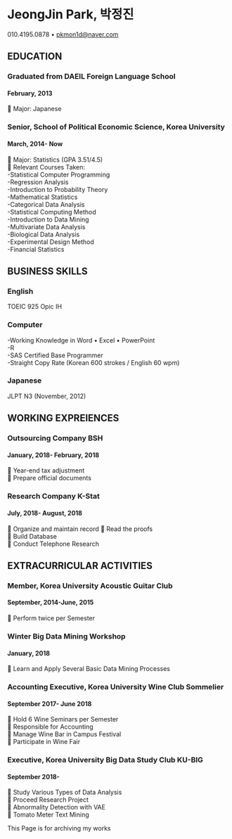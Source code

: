 # JeongJin Park, 박정진  
010.4195.0878 • pkmon1d@naver.com  


## EDUCATION  
### Graduated from DAEIL Foreign Language School  
#### February, 2013  
 Major: Japanese  


### Senior, School of Political Economic Science, Korea University  
#### March, 2014-	Now  
 Major: Statistics (GPA 3.51/4.5)  
 Relevant Courses Taken:  
  -Statistical Computer Programming  
  -Regression Analysis  
  -Introduction to Probability Theory  
  -Mathematical Statistics  
  -Categorical Data Analysis  
  -Statistical Computing Method    
  -Introduction to Data Mining  
  -Multivariate Data Analysis  
  -Biological Data Analysis  
  -Experimental Design Method  
  -Financial Statistics  


## BUSINESS SKILLS  
### English  
TOEIC 925 	Opic IH  
### Computer  
  -Working Knowledge in Word • Excel • PowerPoint  
  -R  
  -SAS Certified Base Programmer  
  -Straight Copy Rate (Korean 600 strokes / English 60 wpm)  
### Japanese  
JLPT N3 (November, 2012)  


## WORKING EXPREIENCES  
### Outsourcing Company BSH  
#### January, 2018- February, 2018  	
 Year-end tax adjustment  
 Prepare official documents  
### Research Company K-Stat  
#### July, 2018- August, 2018  	
 Organize and maintain record
 Read the proofs  
 Build Database  
 Conduct Telephone Research  


## EXTRACURRICULAR ACTIVITIES  
### Member, Korea University Acoustic Guitar Club  
#### September, 2014-June, 2015  
 Perform twice per Semester  
### Winter Big Data Mining Workshop  
#### January, 2018  
 Learn and Apply Several Basic Data Mining Processes  
### Accounting Executive, Korea University Wine Club Sommelier  
#### September 2017- June 2018  
 Hold 6 Wine Seminars per Semester  
 Responsible for Accounting  
 Manage Wine Bar in Campus Festival  
 Participate in Wine Fair  
### Executive, Korea University Big Data Study Club KU-BIG  
#### September 2018-  
 Study Various Types of Data Analysis  
 Proceed Research Project  
 Abnormality Detection with VAE  
 Tomato Meter Text Mining  

This Page is for archiving my works
